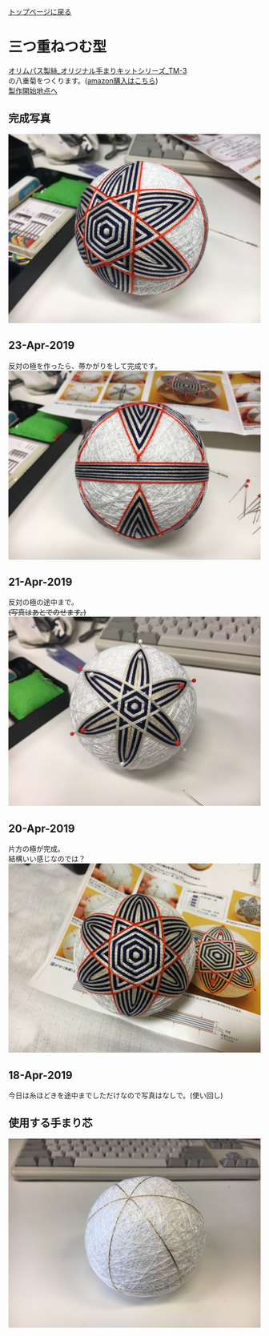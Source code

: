 [トップページに戻る](https://github.com/Masaki-Okuyama/Temari-craft/blob/master/README.md#temari-craft)

# 三つ重ねつむ型
[オリムパス製絲_オリジナル手まりキットシリーズ_TM-3](https://www.olympus-thread.com/lineup/handicraftkit/threadball/threadballkit/4971451625035.html/)  
の八重菊をつくります。([amazon購入はこちら](https://www.amazon.co.jp/%E3%82%AA%E3%83%AA%E3%83%A0%E3%83%91%E3%82%B9%E8%A3%BD%E7%B5%B2-Olympus-Thred-TM-3-%E4%B8%89%E3%81%A4%E9%87%8D%E3%81%AD%E3%81%A4%E3%82%80%E5%9E%8B%E3%83%BB%E4%B8%80%E9%87%8D%E6%A1%9C/dp/B002KLNUAE))  
[製作開始地点へ](https://github.com/Masaki-Okuyama/Temari-craft/blob/master/Temari-diary/7th-temari-craft.md#%E4%BD%BF%E7%94%A8%E3%81%99%E3%82%8B%E6%89%8B%E3%81%BE%E3%82%8A%E8%8A%AF)

## 完成写真  
![7th_after](https://github.com/Masaki-Okuyama/Temari-craft/blob/images/7th_after.jpg)

## 23-Apr-2019
反対の極を作ったら、帯かがりをして完成です。  
![20190423](https://github.com/Masaki-Okuyama/Temari-craft/blob/images/20190423.jpg)

## 21-Apr-2019
反対の極の途中まで。  
~~(写真はあとでのせます。)~~  
![20190421](https://github.com/Masaki-Okuyama/Temari-craft/blob/images/20190421.jpg)

## 20-Apr-2019
片方の極が完成。  
結構いい感じなのでは？  
![20190420](https://github.com/Masaki-Okuyama/Temari-craft/blob/images/20190420.jpg)

## 18-Apr-2019
今日は糸ほどきを途中までしただけなので写真はなしで。(使い回し)  

## 使用する手まり芯
![7th_before](https://github.com/Masaki-Okuyama/Temari-craft/blob/images/7th_before.jpg)
